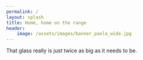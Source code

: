 ```yaml
---
permalink: /
layout: splash
title: Home, home on the range
header:
    image: /assets/images/banner_paola_wide.jpg
---
```

That glass really is just twice as big as it needs to be.